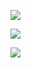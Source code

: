 ![](https://github-readme-stats.vercel.app/api?username=priscillascu&theme=dark)

![](https://img.shields.io/badge/Linux-Ubuntu-FFFF?style=flat&logo=Linux&logoColor=fcc624)

![](https://img.shields.io/badge/-Nintendo%20Switch-e60012?style=flat&logo=nintendo%20switch&logoColor=ffffff)
<!--
**priscillascu/priscillascu** is a ✨ _special_ ✨ repository because its `README.md` (this file) appears on your GitHub profile.

Here are some ideas to get you started:

- 🔭 I’m currently working on ...
- 🌱 I’m currently learning ...
- 👯 I’m looking to collaborate on ...
- 🤔 I’m looking for help with ...
- 💬 Ask me about ...
- 📫 How to reach me: ...
- 😄 Pronouns: ...
- ⚡ Fun fact: ...
-->
